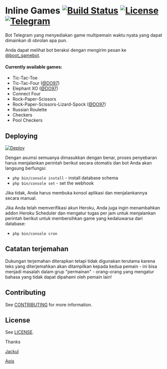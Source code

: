 # Inline Games [![Build Status](https://travis-ci.org/jacklul/inlinegamesbot.svg?branch=master)](https://travis-ci.org/jacklul/inlinegamesbot) [![License](https://img.shields.io/github/license/jacklul/inlinegamesbot.svg)](https://github.com/jacklul/inlinegamesbot/blob/master/LICENSE) [![Telegram](https://img.shields.io/badge/Telegram-%40boot_gamebot-blue.svg)](https://telegram.me/boot_gamebot)

Bot Telegram yang menyediakan game multipemain waktu nyata yang dapat dimainkan di obrolan apa pun.

Anda dapat melihat bot beraksi dengan mengirim pesan ke [@boot_gamebot](https://telegram.me/boot_gamebot).

#### Currently available games:

- Tic-Tac-Toe
- Tic-Tac-Four ([@DO97](https://github.com/DO97))
- Elephant XO ([@DO97](https://github.com/DO97))
- Connect Four
- Rock-Paper-Scissors
- Rock-Paper-Scissors-Lizard-Spock ([@DO97](https://github.com/DO97))
- Russian Roulette
- Checkers
- Pool Checkers

## Deploying

[![Deploy](https://www.herokucdn.com/deploy/button.svg)](https://heroku.com/deploy?template=https://github.com/jacklul/inlinegamesbot)

Dengan asumsi semuanya dimasukkan dengan benar, proses penyebaran harus menjalankan perintah berikut secara otomatis dan bot Anda akan langsung berfungsi:
- `php bin/console install` - install database schema
- `php bin/console set` - set the webhook

Jika tidak, Anda harus membuka konsol aplikasi dan menjalankannya secara manual.

Jika Anda telah memverifikasi akun Heroku, Anda juga ingin menambahkan addon Heroku Scheduler dan mengatur tugas per jam untuk menjalankan perintah berikut untuk membersihkan game yang kedaluwarsa dari database:
- `php bin/console cron`

## Catatan terjemahan

Dukungan terjemahan diterapkan tetapi tidak digunakan terutama karena teks yang diterjemahkan akan ditampilkan kepada kedua pemain - ini bisa menjadi masalah dalam grup "permainan" - orang-orang yang mengatur bahasa yang tidak dapat dipahami oleh pemain lain!

## Contributing

See [CONTRIBUTING](CONTRIBUTING.md) for more information.

## License

See [LICENSE](LICENSE).

Thanks 

[Jackul](https://github.com/jacklul)

[Apis](https://github.com/apisuserbot)
